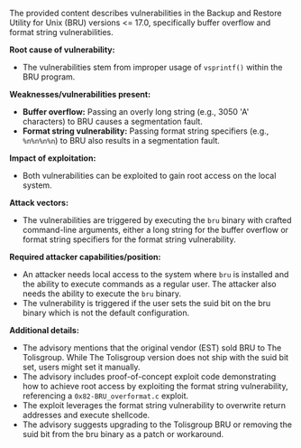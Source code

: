 The provided content describes vulnerabilities in the Backup and Restore Utility for Unix (BRU) versions <= 17.0, specifically buffer overflow and format string vulnerabilities.

**Root cause of vulnerability:**
- The vulnerabilities stem from improper usage of `vsprintf()` within the BRU program.

**Weaknesses/vulnerabilities present:**
- **Buffer overflow:** Passing an overly long string (e.g., 3050 'A' characters) to BRU causes a segmentation fault.
- **Format string vulnerability:** Passing format string specifiers (e.g., `%n%n%n%n`) to BRU also results in a segmentation fault.

**Impact of exploitation:**
- Both vulnerabilities can be exploited to gain root access on the local system.

**Attack vectors:**
- The vulnerabilities are triggered by executing the `bru` binary with crafted command-line arguments, either a long string for the buffer overflow or format string specifiers for the format string vulnerability.

**Required attacker capabilities/position:**
- An attacker needs local access to the system where `bru` is installed and the ability to execute commands as a regular user. The attacker also needs the ability to execute the `bru` binary.
- The vulnerability is triggered if the user sets the suid bit on the bru binary which is not the default configuration.

**Additional details:**
- The advisory mentions that the original vendor (EST) sold BRU to The Tolisgroup. While The Tolisgroup version does not ship with the suid bit set, users might set it manually.
- The advisory includes proof-of-concept exploit code demonstrating how to achieve root access by exploiting the format string vulnerability, referencing a `0x82-BRU_overformat.c` exploit.
- The exploit leverages the format string vulnerability to overwrite return addresses and execute shellcode.
- The advisory suggests upgrading to the Tolisgroup BRU or removing the suid bit from the bru binary as a patch or workaround.